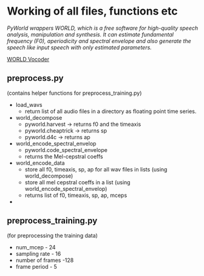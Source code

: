 # Working of all files, functions etc
*PyWorld wrappers WORLD, which is a free software for high-quality speech analysis, manipulation and synthesis. It can estimate fundamental frequency (F0), aperiodicity and spectral envelope and also generate the speech like input speech with only estimated parameters.*

[WORLD Vocoder](https://github.com/mmorise/World)

## preprocess.py
(contains helper functions for preprocess_training.py)

- load_wavs
    - return list of all audio files in a directory as floating point time series.
- world_decompose
    - pyworld.harvest    -> returns f0 and the timeaxis
    - pyworld.cheaptrick -> returns sp
    - pyworld.d4c        -> returns ap
- world_encode_spectral_envelop
    - pyworld.code_spectral_envelope
    - returns the Mel-cepstral coeffs
- world_encode_data
    - store all f0, timeaxis, sp, ap for all wav files in lists (using world_decompose)
    - store all mel cepstral coeffs in a list (using world_encode_spectral_envelop)
    - returns list of f0, timeaxis, sp, ap, mceps
-

## preprocess_training.py
(for preprocessing the training data)
- num_mcep - 24
- sampling rate - 16
- number of frames -128
- frame period - 5


